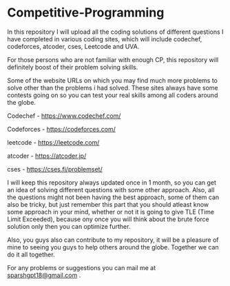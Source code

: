 # Competitive-Programming
In this repository I will upload all the coding solutions of different questions I have completed in various coding sites, which will include codechef, codeforces, atcoder, cses, Leetcode and UVA.


For those persons who are not familiar with enough CP, this repository will definitely boost of their problem solving skills.


Some of the website URLs on which you may find much more problems to solve other than the problems i had solved. These sites always have some contests going on so you can test your real skills among all coders around the globe.

Codechef - https://www.codechef.com/

Codeforces - https://codeforces.com/

leetcode - https://leetcode.com/

atcoder - https://atcoder.jp/

cses - https://cses.fi/problemset/


I will keep this repository always updated once in 1 month, so you can get an idea of solving different questions with some other approach. Also, all the questions might not been having the best approach, some of them can also be tricky, but just remember this part that you should atleast know some approach in your mind, whether or not it is going to give TLE (Time Limit Exceeded), because ony once you will think about the brute force solution only then you can optimize further.


Also, you guys also can contribute to my repository, it will be a pleasure of mine to seeing you guys to help others around the globe. Together we can do it all together.


For any problems or suggestions you can mail me at sparshgpt18@gmail.com .
